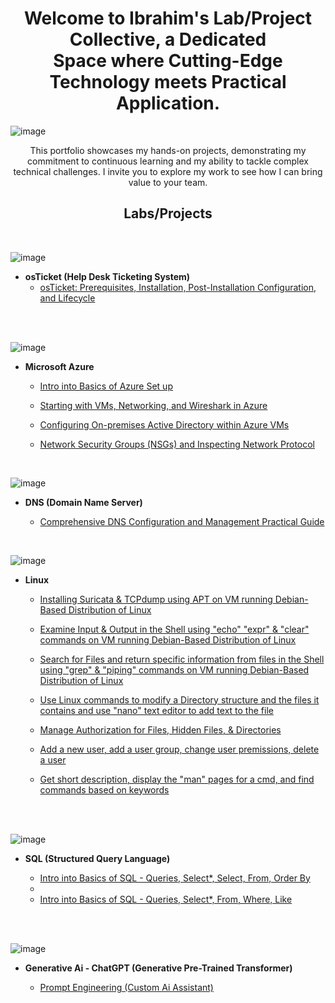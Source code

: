 <h1 align="center">Welcome to Ibrahim's Lab/Project Collective,
a Dedicated <br> Space where Cutting-Edge Technology meets Practical Application.</h1>


![image](https://github.com/iahalkhatib/Ibrahim-Alkhatib/assets/170050432/693e67cc-2d52-4146-9231-5a2ab8c02219)


<p align="center">
    This portfolio showcases my hands-on projects, demonstrating my commitment to continuous learning and my ability to tackle complex technical challenges. I invite you to explore my work to see how I can bring value to your team.
</p>




<h2 align="center">Labs/Projects</h2>

<br>

![image](https://github.com/iahalkhatib/Ibrahim-Alkhatib/assets/170050432/e971fc24-608c-464d-97e2-b7292eea768d)

- <b>osTicket (Help Desk Ticketing System)</b>
  - [osTicket: Prerequisites, Installation, Post-Installation Configuration, and Lifecycle](https://github.com/iahalkhatib/OS-Ticket-Install-and-Confiure-Lab-1-)
 
<br>
<br>

![image](https://github.com/iahalkhatib/Ibrahim-Alkhatib/assets/170050432/556de2de-70e2-463f-b41e-4766205e1b6b)

- <b>Microsoft Azure</b>
  - [Intro into Basics of Azure Set up](https://github.com/iahalkhatib/Azure-Basics-Create-Subscription-First-Resource-Lab-1-)

  - [Starting with VMs, Networking, and Wireshark in Azure](https://github.com/iahalkhatib/Azure-Networking-and-Wireshark-Lab-2)

  - [Configuring On-premises Active Directory within Azure VMs](https://github.com/iahalkhatib/Configure-AD-Azure)
 
  - [Network Security Groups (NSGs) and Inspecting Network Protocol](https://github.com/iahalkhatib/Azure-Network-Protocols)


 <br>

 ![image](https://github.com/iahalkhatib/Ibrahim-Alkhatib/assets/170050432/f29b11b8-ed85-4fcf-8c2c-f0d2487dd07c)

- <b>DNS (Domain Name Server)</b>

  - [Comprehensive DNS Configuration and Management Practical Guide](https://github.com/iahalkhatib/Comprehensive-DNS-Configuration-Management-and-Troubleshooting-Procedures-Lab-1)

 <br>

![image](https://github.com/iahalkhatib/Ibrahim-Alkhatib/assets/170050432/6e47d4c9-a36f-4238-913e-c40e26727cf4)


- <b>Linux</b>
  - [Installing Suricata & TCPdump using APT on VM running Debian-Based Distribution of Linux](https://github.com/iahalkhatib/Bash-Shell-Install-Uninstall-Using-APT)
    
  - [Examine Input & Output in the Shell using "echo" "expr" & "clear" commands on VM running Debian-Based Distribution of Linux](https://github.com/iahalkhatib/Examine-Input-Output-in-the-Shell-on-Linux-Debian-Based-System-Lab-2)
  
  - [Search for Files and return specific information from files in the Shell using "grep" & "piping" commands on VM running Debian-Based Distribution of Linux](https://github.com/iahalkhatib/Using-grep-piping-commands-in-the-Shell-Lab-3)
    
  - [Use Linux commands to modify a Directory structure and the files it contains and use "nano" text editor to add text to the file](https://github.com/iahalkhatib/Using-grep-piping-commands-in-the-Shell-Lab-3) 

  - [Manage Authorization for Files, Hidden Files, & Directories](https://github.com/iahalkhatib/Manage-Authorization-Change-File-Hidden-File-Directory-Permissions-Lab-5)

  - [Add a new user, add a user group, change user premissions, delete a user]( https://github.com/iahalkhatib/Add-New-User-Assign-File-Ownership-Add-User-to-2nd-Group-Delete-User-Lab-6)

  - [Get short description, display the "man" pages for a cmd, and find commands based on keywords]( https://github.com/iahalkhatib/Man-Whatis-Apropos-Commands-Lab-7)
 
  
<br>
<br>

![image](https://github.com/iahalkhatib/Ibrahim-Alkhatib/assets/170050432/6d326da4-3034-4b88-b3a7-583e4a8237cb)


- <b>SQL (Structured Query Language)</b>

    - [Intro into Basics of SQL - Queries, Select*, Select, From, Order By ](https://github.com/iahalkhatib/Basic-SQL-Queries-SelectFrom-OrderBy-Lab-1-)
    - 
    - [Intro into Basics of SQL - Queries, Select*, From, Where, Like ](https://github.com/iahalkhatib/Basic-SQL-Queries-Select-From-Where-Like-Lab-2)


<br>
<br>

![image](https://github.com/iahalkhatib/Ibrahim-Alkhatib/assets/170050432/039e449d-eef4-4298-9f6d-c587ce47937a)

- <b> Generative Ai - ChatGPT (Generative Pre-Trained Transformer)</b>

    - [Prompt Engineering (Custom Ai Assistant)](https://github.com/iahalkhatib/ChatGPT-Making-Custom-Ai-Assistants)






